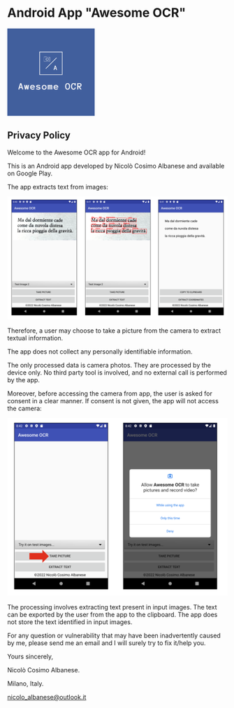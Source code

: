 # Android App "Awesome OCR"

<img src="https://github.com/NicoloAlbanese/awesome-ocr/blob/main/img/logo.png" width="200">

## Privacy Policy 

Welcome to the Awesome OCR app for Android!

This is an Android app developed by Nicolò Cosimo Albanese and available on Google Play.

The app extracts text from images:

<img src="https://github.com/NicoloAlbanese/awesome-ocr/blob/main/img/ocr_in_action.png" width="600">

Therefore, a user may choose to take a picture from the camera to extract textual information.

The app does not collect any personally identifiable information.

The only processed data is camera photos. They are processed by the device only. No third party tool is involved, and no external call is performed by the app.

Moreover, before accessing the camera from app, the user is asked for consent in a clear manner. If consent is not given, the app will not access the camera:

<img src="https://github.com/NicoloAlbanese/awesome-ocr/blob/main/img/consent_request.png" width="600">

The processing involves extracting text present in input images. The text can be exported by the user from the app to the clipboard. The app does not store the text identified in input images.

For any question or vulnerability that may have been inadvertently caused by me, please send me an email and I will surely try to fix it/help you.

Yours sincerely,

Nicolò Cosimo Albanese.

Milano, Italy.

nicolo_albanese@outlook.it
